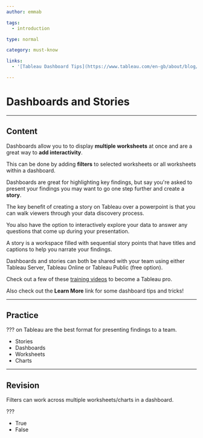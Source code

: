 ```yaml
---
author: emmab

tags:
  - introduction

type: normal

category: must-know

links:
  - '[Tableau Dashboard Tips](https://www.tableau.com/en-gb/about/blog/2017/10/7-tips-and-tricks-dashboard-experts-76821-0){website}'

---
```

# Dashboards and Stories

---
## Content

Dashboards allow you to to display **multiple worksheets** at once and are a great way to **add interactivity**. 

This can be done by adding **filters** to selected worksheets or all worksheets within a dashboard.

Dashboards are great for highlighting key findings, but say you're asked to present your findings you may want to go one step further and create a **story**.

The key benefit of creating a story on Tableau over a powerpoint is that you can walk viewers through your data discovery process. 

You also have the option to interactively explore your data to answer any questions that come up during your presentation.

A story is a workspace filled with sequential story points that have titles and captions to help you narrate your findings. 

Dashboards and stories can both be shared with your team using either Tableau Server, Tableau Online or Tableau Public (free option).

Check out a few of these [training videos](https://www.tableau.com/learn/training/20202) to become a Tableau pro.

Also check out the **Learn More** link for some dashboard tips and tricks!

---
## Practice

??? on Tableau are the best format for presenting findings to a team.

* Stories
* Dashboards
* Worksheets
* Charts


---
## Revision

Filters can work across multiple worksheets/charts in a dashboard.

???

* True
* False

